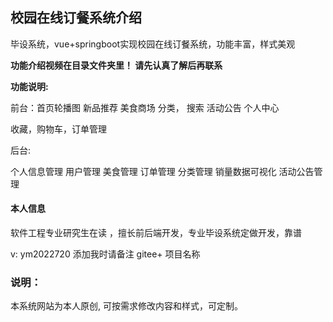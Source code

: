## 校园在线订餐系统介绍



毕设系统，vue+springboot实现校园在线订餐系统，功能丰富，样式美观

**功能介绍视频在目录文件夹里！ 请先认真了解后再联系**

**功能说明:**



前台：首页轮播图  新品推荐   美食商场  分类， 搜索  活动公告   个人中心

收藏，购物车，订单管理



后台:

个人信息管理  用户管理  美食管理  订单管理  分类管理   销量数据可视化  活动公告管理

 



#### 本人信息

软件工程专业研究生在读 ，擅长前后端开发，专业毕设系统定做开发，靠谱

v: ym2022720 添加我时请备注 gitee+ 项目名称

### 说明：

本系统网站为本人原创, 可按需求修改内容和样式，可定制。

